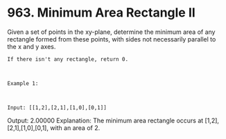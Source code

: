 # 963. Minimum Area Rectangle II

Given a set of points in the xy-plane, determine the minimum area of any
        rectangle formed from these points, with sides not necessarily parallel to
        the x and y axes.

    If there isn't any rectangle, return 0.

     

    Example 1:

    

    Input: [[1,2],[2,1],[1,0],[0,1]]
Output: 2.00000
Explanation: The minimum area rectangle occurs at [1,2],[2,1],[1,0],[0,1], with an area of 2.